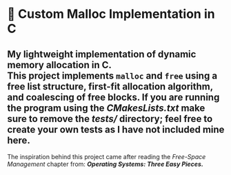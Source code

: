 # 🧠 Custom Malloc Implementation in C

My lightweight implementation of **dynamic memory allocation** in C.  
This project implements `malloc` and `free` using a **free list structure**, **first-fit allocation algorithm**,
and **coalescing of free blocks**.
If you are running the program using the _CMakesLists.txt_ make sure to remove the _tests/_ directory; feel free to create your own tests as I have not included mine here.
---
The inspiration behind this project came after reading the _Free-Space Management_ chapter from:
***Operating Systems: Three Easy Pieces.***
